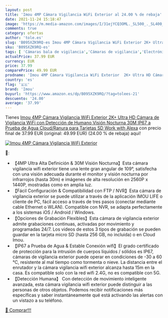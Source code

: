 ```yaml
---
layout: post
title: 'Imou 4MP Cámara Vigilancia WiFi Exterior al 24.00 % de rebaja'
date: 2021-11-24 15:18:47
image: 'https://m.media-amazon.com/images/I/31ejYCQ3OML._SL500_._SL400_.jpg'
comments: true
category: ofertas
author: 'tole.es'
slug: 'B095XZK9RQ-es Imou 4MP Cámara Vigilancia WiFi Exterior 2K+ Ultra HD...'
sku: 'B095XZK9RQ-es'
tags: [ 'Cámaras bala de vigilancia','Cámaras de vigilancia','Electrónica','Fotografía y videocámaras','alexa','imou', ]
actualPrice: 37.99 EUR
currency: EUR
price: 37.99
comparePrice: 49.99 EUR
prodname: 'Imou 4MP Cámara Vigilancia WiFi Exterior  2K+ Ultra HD Cámara de Vigilancia WiFi con Detección de Humano  Visión Nocturna 30M  IP67 a Prueba de Agua  Cloud/Ranura para Tarjetas SD  Work with Alexa'
country: 'es'
flag: '🇪🇸'
brand: 'Imou'
buyurl: 'https://www.amazon.es/dp/B095XZK9RQ/?tag=tolees-21'
descuento: '24.00'
average: '37.99'
---
```


Tienes [Imou 4MP Cámara Vigilancia WiFi Exterior  2K+ Ultra HD Cámara de Vigilancia WiFi con Detección de Humano  Visión Nocturna 30M  IP67 a Prueba de Agua  Cloud/Ranura para Tarjetas SD  Work with Alexa](https://www.amazon.es/dp/B095XZK9RQ/?tag=tolees-21) con precio final de  37.99 EUR (original: 49.99 EUR) (24.00 %  de rebaja) aqui!

[![Imou 4MP Cámara Vigilancia WiFi Exterior](https://m.media-amazon.com/images/I/31ejYCQ3OML._SL500_._SL400_.jpg)](https://www.amazon.es/dp/B095XZK9RQ/?tag=tolees-21)

🔎:

- 【4MP Ultra Alta Definición & 30M Visión Nocturna】Esta cámara vigilancia wifi exterior tiene una lente gran angular de 109°, satisfecha con una visión adecuada durante el monitor y visión nocturna por infrarrojos (hasta 30m) e imágenes de alta resolución en 2560P x 1440P, mostradas como en amplia luz.
- 【Fácil Configuración & Compatibilidad con FTP / NVR】Esta cámara de vigilancia exterior se puede utilizar a través de la aplicación IMOU LIFE o cliente de PC, fácil acceso a través de tres pasos (conectar mediante cable Ethernet o WLAN). Compatible con NVR, se adapta perfectamente a los sistemas iOS / Android / Windows.
- 【Opciones de Grabación Flexibles】Esta cámara de vigilancia exterior admite grabaciones continuas, activadas por movimiento y programadas 24/7. Los videos de estos 3 tipos de grabación se pueden guardar en la tarjeta micro SD (hasta 256 GB, no incluida) o en Cloud Imou.
- 【IP67 a Prueba de Agua & Estable Conexión wifi】El grado certificado de protección para la intrusión de cuerpos líquidos / sólidos es IP67, cámaras de vigilancia exterior puede operar en condiciones de -30 a 60 ℃, resistente al mal tiempo como tormenta o nieve. La distancia entre el enrutador y la cámara vigilancia wifi exterior alcanza hasta 15m en la casa. Es compatible solo con la red wifi 2.4G, no es compatible con 5G.
- 【Detección Humana】 Con detección de movimiento inteligente avanzada, esta cámara vigilancia wifi exterior puede distinguir a las personas de otros objetos. Podemos recibir notificaciones más específicas y saber instantáneamente qué está activando las alertas con un vistazo a su teléfono.

[🛒 Comprar!!!](https://www.amazon.es/dp/B095XZK9RQ/?tag=tolees-21)
